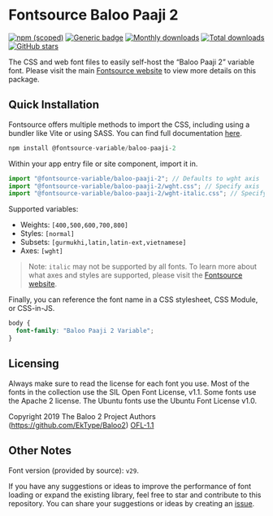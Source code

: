 # Fontsource Baloo Paaji 2

[![npm (scoped)](https://img.shields.io/npm/v/@fontsource-variable/baloo-paaji-2?color=brightgreen)](https://www.npmjs.com/package/@fontsource-variable/baloo-paaji-2) [![Generic badge](https://img.shields.io/badge/fontsource-passing-brightgreen)](https://github.com/fontsource/fontsource) [![Monthly downloads](https://badgen.net/npm/dm/@fontsource-variable/baloo-paaji-2)](https://github.com/fontsource/fontsource) [![Total downloads](https://badgen.net/npm/dt/@fontsource-variable/baloo-paaji-2)](https://github.com/fontsource/fontsource) [![GitHub stars](https://img.shields.io/github/stars/fontsource/fontsource.svg?style=social&label=Star)](https://github.com/fontsource/fontsource/stargazers)

The CSS and web font files to easily self-host the “Baloo Paaji 2” variable font. Please visit the main [Fontsource website](https://fontsource.org/fonts/baloo-paaji-2) to view more details on this package.

## Quick Installation

Fontsource offers multiple methods to import the CSS, including using a bundler like Vite or using SASS. You can find full documentation [here](https://fontsource.org/docs/getting-started/introduction).

```javascript
npm install @fontsource-variable/baloo-paaji-2
```

Within your app entry file or site component, import it in.

```javascript
import "@fontsource-variable/baloo-paaji-2"; // Defaults to wght axis
import "@fontsource-variable/baloo-paaji-2/wght.css"; // Specify axis
import "@fontsource-variable/baloo-paaji-2/wght-italic.css"; // Specify axis and style
```

Supported variables:
- Weights: `[400,500,600,700,800]`
- Styles: `[normal]`
- Subsets: `[gurmukhi,latin,latin-ext,vietnamese]`
- Axes: `[wght]`

> Note: `italic` may not be supported by all fonts. To learn more about what axes and styles are supported, please visit the [Fontsource website](https://fontsource.org/fonts/baloo-paaji-2).

Finally, you can reference the font name in a CSS stylesheet, CSS Module, or CSS-in-JS.

```css
body {
  font-family: "Baloo Paaji 2 Variable";
}
```

## Licensing
Always make sure to read the license for each font you use. Most of the fonts in the collection use the SIL Open Font License, v1.1. Some fonts use the Apache 2 license. The Ubuntu fonts use the Ubuntu Font License v1.0.

Copyright 2019 The Baloo 2 Project Authors (https://github.com/EkType/Baloo2)
[OFL-1.1](https://openfontlicense.org)

## Other Notes
Font version (provided by source): `v29`.

If you have any suggestions or ideas to improve the performance of font loading or expand the existing library, feel free to star and contribute to this repository. You can share your suggestions or ideas by creating an [issue](https://github.com/fontsource/fontsource/issues).